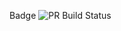 Badge ![PR Build Status](https://github.com/danielodiazo-creator/Week3WednesdaySelfExercises/actions/workflows/pull_request_check.yml/badge.svg)
